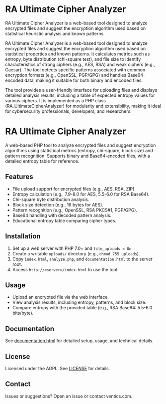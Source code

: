 # RA Ultimate Cipher Analyzer
RA Ultimate Cipher Analyzer is a web-based tool designed to analyze encrypted files and suggest the encryption algorithm used based on statistical heuristic analysis and known patterns. 


RA Ultimate Cipher Analyzer is a web-based tool designed to analyze encrypted files and suggest the encryption algorithm used based on statistical properties and known patterns. It calculates metrics such as entropy, byte distribution (chi-square test), and file size to identify characteristics of strong ciphers (e.g., AES, RSA) and weak ciphers (e.g., Caesar). The tool detects specific patterns associated with common encryption formats (e.g., OpenSSL, PGP/GPG) and handles Base64-encoded data, making it suitable for both binary and encoded files.

The tool provides a user-friendly interface for uploading files and displays detailed analysis results, including a table of expected entropy values for various ciphers. It is implemented as a PHP class (RA_UltimateCipherAnalyzer) for modularity and extensibility, making it ideal for cybersecurity professionals, developers, and researchers.


# RA Ultimate Cipher Analyzer

A web-based PHP tool to analyze encrypted files and suggest encryption algorithms using statistical metrics (entropy, chi-square, block size) and pattern recognition. Supports binary and Base64-encoded files, with a detailed entropy table for reference.

## Features
- File upload support for encrypted files (e.g., AES, RSA, ZIP).
- Entropy calculation (e.g., 7.9-8.0 for AES, 5.5-6.0 for RSA Base64).
- Chi-square byte distribution analysis.
- Block size detection (e.g., 16 bytes for AES).
- Pattern recognition (e.g., OpenSSL, RSA PKCS#1, PGP/GPG).
- Base64 handling with decoded pattern analysis.
- Educational entropy table comparing cipher types.

## Installation
1. Set up a web server with PHP 7.0+ and `file_uploads = On`.
2. Create a writable `uploads/` directory (e.g., `chmod 755 uploads`).
3. Copy `index.html`, `analyze.php`, and `documentation.html` to the server root.
4. Access `http://<server>/index.html` to use the tool.

## Usage
- Upload an encrypted file via the web interface.
- View analysis results, including entropy, patterns, and block size.
- Compare entropy with the provided table (e.g., RSA Base64: 5.5-6.0 bits/byte).

## Documentation
See [documentation.html](documentation.html) for detailed setup, usage, and technical details.

## License
Licensed under the AGPL. See [LICENSE](LICENSE) for details.

## Contact
Issues or suggestions? Open an issue or contact ventics.com.
